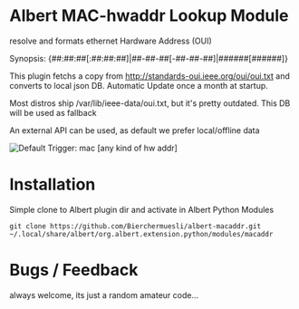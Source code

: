 # Albert MAC-hwaddr Lookup Module
resolve and formats ethernet Hardware Address (OUI)

Synopsis: <trigger> {##:##:##[:##:##:##]|##-##-##[-##-##-##]|######[######]}

This plugin fetchs a copy from  http://standards-oui.ieee.org/oui/oui.txt and converts to local json DB. Automatic Update once a month at startup. 

Most distros ship /var/lib/ieee-data/oui.txt, but it's pretty outdated. This DB will be used as fallback
  
An external API can be used, as default we prefer local/offline data


  
![Default Trigger: `mac [any kind of hw addr]`](https://user-images.githubusercontent.com/13567009/119220474-0b9f4400-baeb-11eb-9e2c-49fca40330cb.gif)


# Installation

Simple clone to Albert plugin dir and activate in Albert Python Modules
```
git clone https://github.com/Bierchermuesli/albert-macaddr.git ~/.local/share/albert/org.albert.extension.python/modules/macaddr
```
# Bugs / Feedback
always welcome, its just a random amateur code...
